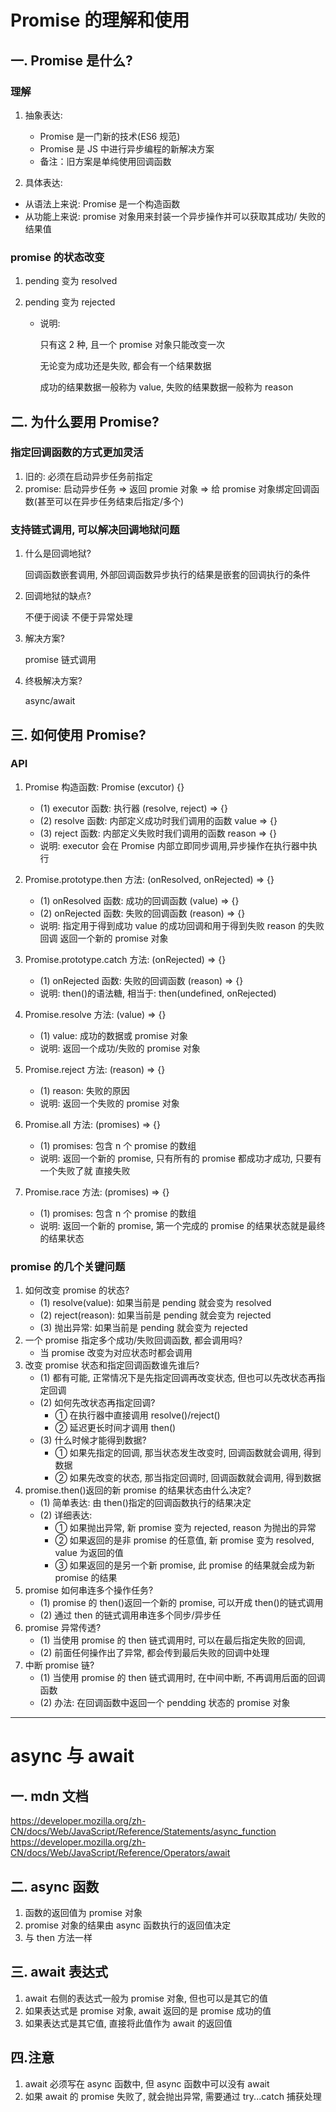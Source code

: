 # Promise 的理解和使用

## 一. Promise 是什么?

### 理解

1. 抽象表达:

   - Promise 是一门新的技术(ES6 规范)
   - Promise 是 JS 中进行异步编程的新解决方案
   - 备注：旧方案是单纯使用回调函数

2. 具体表达:

- 从语法上来说: Promise 是一个构造函数
- 从功能上来说: promise 对象用来封装一个异步操作并可以获取其成功/
  失败的结果值

### promise 的状态改变

1. pending 变为 resolved
2. pending 变为 rejected

   - 说明:

     只有这 2 种, 且一个 promise 对象只能改变一次

     无论变为成功还是失败, 都会有一个结果数据

     成功的结果数据一般称为 value, 失败的结果数据一般称为 reason

## 二. 为什么要用 Promise?

### 指定回调函数的方式更加灵活

1. 旧的: 必须在启动异步任务前指定
2. promise: 启动异步任务 => 返回 promie 对象 => 给 promise 对象绑定回调函
   数(甚至可以在异步任务结束后指定/多个)

### 支持链式调用, 可以解决回调地狱问题

1. 什么是回调地狱?

   回调函数嵌套调用, 外部回调函数异步执行的结果是嵌套的回调执行的条件

2. 回调地狱的缺点?

   不便于阅读
   不便于异常处理

3. 解决方案?

   promise 链式调用

4. 终极解决方案?

   async/await

## 三. 如何使用 Promise?

### API

1. Promise 构造函数: Promise (excutor) {}

   - (1) executor 函数: 执行器 (resolve, reject) => {}
   - (2) resolve 函数: 内部定义成功时我们调用的函数 value => {}
   - (3) reject 函数: 内部定义失败时我们调用的函数 reason => {}
   - 说明: executor 会在 Promise 内部立即同步调用,异步操作在执行器中执行

2. Promise.prototype.then 方法: (onResolved, onRejected) => {}
   - (1) onResolved 函数: 成功的回调函数 (value) => {}
   - (2) onRejected 函数: 失败的回调函数 (reason) => {}
   - 说明: 指定用于得到成功 value 的成功回调和用于得到失败 reason 的失败回调
     返回一个新的 promise 对象
3. Promise.prototype.catch 方法: (onRejected) => {}
   - (1) onRejected 函数: 失败的回调函数 (reason) => {}
   - 说明: then()的语法糖, 相当于: then(undefined, onRejected)
4. Promise.resolve 方法: (value) => {}
   - (1) value: 成功的数据或 promise 对象
   - 说明: 返回一个成功/失败的 promise 对象
5. Promise.reject 方法: (reason) => {}
   - (1) reason: 失败的原因
   - 说明: 返回一个失败的 promise 对象
6. Promise.all 方法: (promises) => {}

   - (1) promises: 包含 n 个 promise 的数组
   - 说明: 返回一个新的 promise, 只有所有的 promise 都成功才成功, 只要有一个失败了就
     直接失败

7. Promise.race 方法: (promises) => {}
   - (1) promises: 包含 n 个 promise 的数组
   - 说明: 返回一个新的 promise, 第一个完成的 promise 的结果状态就是最终的结果状态

### promise 的几个关键问题

1. 如何改变 promise 的状态?
   - (1) resolve(value): 如果当前是 pending 就会变为 resolved
   - (2) reject(reason): 如果当前是 pending 就会变为 rejected
   - (3) 抛出异常: 如果当前是 pending 就会变为 rejected
2. 一个 promise 指定多个成功/失败回调函数, 都会调用吗?
   - 当 promise 改变为对应状态时都会调用
3. 改变 promise 状态和指定回调函数谁先谁后?
   - (1) 都有可能, 正常情况下是先指定回调再改变状态, 但也可以先改状态再指定回调
   - (2) 如何先改状态再指定回调?
     - ① 在执行器中直接调用 resolve()/reject()
     - ② 延迟更长时间才调用 then()
   - (3) 什么时候才能得到数据?
     - ① 如果先指定的回调, 那当状态发生改变时, 回调函数就会调用, 得到数据
     - ② 如果先改变的状态, 那当指定回调时, 回调函数就会调用, 得到数据
4. promise.then()返回的新 promise 的结果状态由什么决定?
   - (1) 简单表达: 由 then()指定的回调函数执行的结果决定
   - (2) 详细表达:
     - ① 如果抛出异常, 新 promise 变为 rejected, reason 为抛出的异常
     - ② 如果返回的是非 promise 的任意值, 新 promise 变为 resolved, value 为返回的值
     - ③ 如果返回的是另一个新 promise, 此 promise 的结果就会成为新 promise 的结果
5. promise 如何串连多个操作任务?
   - (1) promise 的 then()返回一个新的 promise, 可以开成 then()的链式调用
   - (2) 通过 then 的链式调用串连多个同步/异步任
6. promise 异常传透?
   - (1) 当使用 promise 的 then 链式调用时, 可以在最后指定失败的回调,
   - (2) 前面任何操作出了异常, 都会传到最后失败的回调中处理
7. 中断 promise 链?
   - (1) 当使用 promise 的 then 链式调用时, 在中间中断, 不再调用后面的回调函数
   - (2) 办法: 在回调函数中返回一个 pendding 状态的 promise 对象

---

# async 与 await

## 一. mdn 文档

https://developer.mozilla.org/zh-CN/docs/Web/JavaScript/Reference/Statements/async_function
https://developer.mozilla.org/zh-CN/docs/Web/JavaScript/Reference/Operators/await

## 二. async 函数

1. 函数的返回值为 promise 对象
2. promise 对象的结果由 async 函数执行的返回值决定
3. 与 then 方法一样

## 三. await 表达式

1. await 右侧的表达式一般为 promise 对象, 但也可以是其它的值
2. 如果表达式是 promise 对象, await 返回的是 promise 成功的值
3. 如果表达式是其它值, 直接将此值作为 await 的返回值

## 四.注意

1. await 必须写在 async 函数中, 但 async 函数中可以没有 await
2. 如果 await 的 promise 失败了, 就会抛出异常, 需要通过 try...catch 捕获处理
